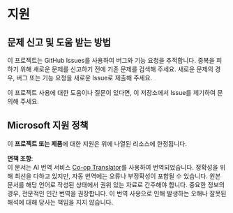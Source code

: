 <!--
CO_OP_TRANSLATOR_METADATA:
{
  "original_hash": "cd89329575372232e59605f7a08ae0df",
  "translation_date": "2025-08-24T20:59:34+00:00",
  "source_file": "SUPPORT.md",
  "language_code": "ko"
}
-->
# 지원

## 문제 신고 및 도움 받는 방법  

이 프로젝트는 GitHub Issues를 사용하여 버그와 기능 요청을 추적합니다. 중복을 피하기 위해 새로운 문제를 신고하기 전에 기존 문제를 검색해 주세요. 새로운 문제의 경우, 버그 또는 기능 요청을 새로운 Issue로 제출해 주세요.

이 프로젝트 사용에 대한 도움이나 질문이 있다면, 이 저장소에서 Issue를 제기하여 문의해 주세요.

## Microsoft 지원 정책  

이 **프로젝트 또는 제품**에 대한 지원은 위에 나열된 리소스에 한정됩니다.

**면책 조항**:  
이 문서는 AI 번역 서비스 [Co-op Translator](https://github.com/Azure/co-op-translator)를 사용하여 번역되었습니다. 정확성을 위해 최선을 다하고 있지만, 자동 번역에는 오류나 부정확성이 포함될 수 있습니다. 원본 문서를 해당 언어로 작성된 상태에서 권위 있는 자료로 간주해야 합니다. 중요한 정보의 경우, 전문적인 인간 번역을 권장합니다. 이 번역 사용으로 인해 발생하는 오해나 잘못된 해석에 대해 당사는 책임을 지지 않습니다.